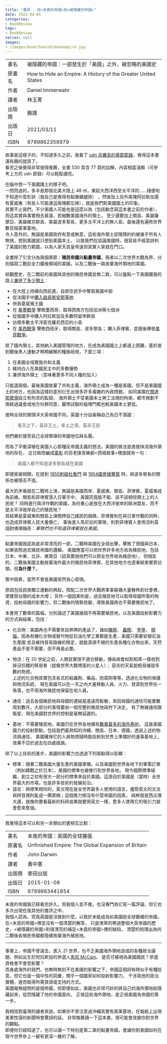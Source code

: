 ```yaml
---
title: "書評 - 從<未竟的帝國>到<被隱藏的帝國>"
date: 2022-04-05
categories:
- BookReview
tags:
- BookReview
series: null
images:
- /images/book/howtohideanempire.jpg
---
```


|   |   |
|:-|:-|
|書名|被隱藏的帝國：一部發生於「美國」之外，被忽略的美國史|
|原書名|How to Hide an Empire: A History of the Greater United States|
|作者|Daniel Immerwahr|
|譯者|林玉菁|
|出版商|臉譜|
|出版日|2021/03/11|
|ISBN|9789862358979|
<!--more-->

故事是這樣子的，不知道多久之前，我看了 [udn 烏糞島的章節節錄](https://global.udn.com/global_vision/story/8664/5356800)，覺得這本書滿有趣的就買了。  
看完之後覺得非常值得推薦，全書 530 頁含 77 頁的註解，內容相當淺顯（可參考上方的 udn 節錄）可以輕鬆讀完。

在腦中想一下美國國土的樣子吧。  
一閃而過的，多半是那個北美大陸上 48 州，東起大西洋西至太平洋的……隨便啦不知道什麼形狀（我自己是覺得有點像雞腿排）
，然後加上另外兩塊阿拉斯加還有夏威夷（有些人可能連這兩塊都忘掉），就是我們對美國國土的印象。  
其實不止我們，不少美國人可能也是這麼以為（包括動念寫這本書之前的作者），而這其實與事實相去甚遠，若細數美國海外的領土，
至少還要加上關島、美屬薩摩亞、美屬維京群島、美屬波多黎各，更多太平洋上的無人島，最後還有遍佈世界數百個美軍基地。  
令人意外的，無論是美國政府有意或無意，這些海外領土卻隱隱約約被幾乎所有人無視，想到美國就只想到美國本土，
以致我們在談論美國時，很容易不經意誤判了美國的勢力範圍，以為人家天高皇帝遠但其實人家就在門口。

全書除了引言分為兩個章節：**殖民帝國**與**點畫帝國**，兩者以二次世界大戰為界，分別描寫二戰前全力擴張領域的美國，以及二戰後一路放棄海外領地的美國。

綜觀歷史，在二戰前的美國與其他的殖民帝國並無二致，可以盤點一下美國擴張的路上[兼併了多少領土](https://en.wikipedia.org/wiki/Territorial_evolution_of_the_United_States)：
* 在大陸上持續向西前進，自原住民手中奪取美國中部
* 從法國手中[購入路易斯安那等地](https://en.wikipedia.org/wiki/Louisiana_Purchase)
* 併吞夏威夷王國
* 在 [美墨戰爭](https://en.wikipedia.org/wiki/Mexican%E2%80%93American_War) 擊敗墨西哥，取得西南方包括加洲等七個洲
* 從俄國手中購入阿拉斯加及多數阿留申群島
* 佔領多數太平洋密克羅尼西亞的小島
* 在 [美西戰爭](https://en.wikipedia.org/wiki/Spanish%E2%80%93American_War) 擊敗西班牙，取得關島、波多黎各；
購入菲律賓，並隨後爆發[美菲戰爭](https://en.wikipedia.org/wiki/Philippine%E2%80%93American_War)。

除了國內領土，其他納入美國管理的地方，在成為美國國土上都遇上困難，基於直到戰後黑人運動才稍稍緩解的種族岐視，下面三項：
1. 在美國全域實施共和主義
2. 維持白人在美國民主中的多數優勢
3. 兼併海外領土（意味著更多不同人種的加入）

只能選兩個，最後美國放棄了共和主義，海外領土成為一種是美國，但不是美國國土的地方，也因為這樣的差別衍生出很多許多複雜的內政問題，
如同美國在[關達那摩灣](https://en.wikipedia.org/wiki/Guant%C3%A1namo_Bay)設立有刑求的監獄，
海外領土不受美國本土勞工法規的拘束，都市規劃不用經過議會或地方社群同意，醫學試驗的倫理門檻也較美國本土更低。  

彼時全球的領頭洋大英帝國不同，英國十分自豪稱自己為日不落國：
> 普天之下，莫非王土，率土之濱，莫非王臣

他們樂於接受自己全球領導的帝國地位與名聲。  

而為了平衡深植在美國人心那種反帝國主義的想法，美國的做法是直接抹消海外領地的存在，
近日剛改編成[電影](https://moviereviewtoday.com/west-side-story-2021-review/)
的百老匯音樂劇<西城故事>裡面就有一句：

> 美國人都不知道波多黎各就在美國

即便直接相關，在提到 [1950刺殺杜魯門](https://en.wikipedia.org/wiki/Attempted_assassination_of_Harry_S._Truman)
與 [1954國會槍擊案](https://en.wikipedia.org/wiki/1954_United_States_Capitol_shooting)
時，與波多黎各的關係也被隱去不提。

最大的矛盾就在二戰時上演，無論是美國西岸、夏威夷、關島、菲律賓，夏威夷成為前線，關島和菲律賓落入日軍手中，
美國究竟能不能、該不該相信領土上的人民呢？
同時進行兩洋作戰的美國，為何重心是放在大西洋彼岸的歐洲盟友，而不是太平洋彼岸自己的殖民地？  
其結果是夏威夷和關島上演關押自己國民的戲碼，菲律賓則在與日軍作戰的同時，也造成菲律賓人民大量傷亡，
事後進入馬尼拉的軍隊，則對菲律賓人會用流利英語對嘖嘖稱奇：*軍隊們也不知道菲律賓就在美國*。

----

點畫帝國我認為是非常漂亮的一部，二戰時美國在全球出擊，擊敗了德國與日本，如果依照過去殖民帝國的邏輯，
美國應當可以把世界許多地方收為殖民地，包括日本、中東、北非、東南亞（認真要說他們可以把全世界收為殖民地），
但相反的，二戰後美國主動放棄海外最大的殖民地菲律賓，在其他地方也逐漸結束實質佔領，但**為什麼？**。  

箇中因素，當然不會是美國突然良心發現。  

原因包括民族獨立運動的興起，搭配二次世界大戰將軍事裝備大量散佈到社會裡，使實質佔領的成本大增；
另外一個因素則是，過去殖民地可以取得母國所需的物資，投射母國的影響力，但二戰後的情勢改變，導致美國再也不需要殖民地了。

本書用了數章的篇幅，分別論述了美國幾個不再需要殖民地，以及美國投射影響力的方式與結果，包括：  
* 化合物：美國再也不需要來自熱帶的產品了，諸如[橡膠](https://en.wikipedia.org/wiki/Natural_rubber)、
[蟲膠](https://en.wikipedia.org/wiki/Shellac)、
[奎寧](https://en.wikipedia.org/wiki/Quinine)、
[樟腦](https://en.wikipedia.org/wiki/Camphor)，因為有機化合物或替代物從石油化學工業都能生產，美國只需要安頓石油生產國
並且維持貿易路線的穩定，就能源源不絕的生產各種化合物出來，天然產品不是不需要，但不再是必要。

* 物流：在 20 世紀之前，人類其實很不適合移動，傳染病會如割稻草一樣收割掉沒抗體的移居者（就像世界大戰裡面的火星人）；
惡劣的天氣能輕易摧毀多數的物資。  
上述的化合物其實包含各式的殺蟲劑、藥品、防腐劑等等，透過化合物的保護和物流系統，
現在美國可以在一天之內大量移動人員、火力、資源到世界任一角落，也不用海外殖民地保留在地人員。  

* 通信：過去各個殖民地與母國的連結是遙遠而鬆散，來回母國的通信可能要數周到數月，大部分的事情要由一個完整的殖民地政府下決定，
有了無線通信跟衛星，現在美國對世界的控制是毫無延遲的。

* 基地：不需要殖民地，美國仍在世界各地擁有[數量最多的海外基地](https://en.wikipedia.org/wiki/List_of_United_States_military_bases)，
這是美國國力的投射節點，包括我們最熟知的沖繩、關島、日本、德國，透過上述的物流與通信，
美國確保它的人員物資隨時能投射到世界上準備好的運事基地上，效果不亞於過去在四處插旗。  

除了以上技術的進步，美國的影響力也透過下列兩點得以彰顯：  
* 標準：隨著二戰美國大量生產的美國軍備，以及美國對世界各地下的軍需訂單（例如韓戰之於日本），美國的標準也被推行到世界各地，
現今國際標準組織，創立之初有很大一部分的標準來自於美國。這源自於美國是（當時）全世界最大的市場，也是許多技術的發展前沿。
* 語言：與標準相同的，英文現在是全世界最多人使用的語言，儘管英文的文法與拼音規則亂成一團漿糊；這個推力倒沒有什麼帝國的因素，
純粹就是西瓜偎大邊，就像你要看最新的科研成果就要用英文一樣，愈多人使用它的吸引力就會愈來愈強。

----

我覺得這本可以和另一本類似的書相互比較：

|   |   |
|:-|:-|
|書名|未竟的帝國：英國的全球擴張|
|原書名|Unfinished Empire: The Global Expansion of Britain|
|作者|John Darwin|
|譯者|黃中憲|
|出版商|麥田出版|
|出版日|2015-01-08|
|ISBN|9789863441854|

未竟的帝國我已經看完許久，但我個人並不推，也沒專門為它寫一篇評論，但它也多次出現在我其他的書評之中。  
我個人認為，究竟英國是沒做到什麼，以致於未能成為如美國般全球霸權的帝國，在<未竟的帝國>裡並沒有一個清楚的解答，
只是潦草的帶過整個大英帝國的歷史，<被隱藏的帝國>則很漂亮的補足<未竟的帝國>裡的缺陷，
清楚的梳理出為何二戰後各殖民帝國都陸續放棄海外殖民地。

----

事實上，帝國不曾遠去，進入 21 世界，也不乏美國海外領地造成的各種政治議題，例如出生於阿拉斯加的參選人[馬侃 McCain](https://en.wikipedia.org/wiki/John_McCain)，
是否可被視為美國國民？參選資格會不會受影響？  
而身處海外的我們，也無時無刻不在美國的影響之下，帝國這個詞有時似乎有種貶意，但它也是一個中性的詞彙，關乎一個國家如何投射影響力，
干涉其他的政治實體，進而取得所需資源或支持的方式。  
美國毫無疑問的是個帝國，但即便如此，美國也非常巧妙的將自己的海外領地給隱藏起來，從而隱藏了他的帝國面向，
正視這些海外領地，是正視美國為帝國的第一步。

我相信對臺灣的讀者來說，如果你不曾注意過沖繩其實有美軍基地，在報紙上出現美軍性侵的新聞時會驚訝的話，
非常推薦讀一下這本書，很可能會改變你對世界的觀點。  
即便你已經知道了，也可以讀一下特別是第二章的點畫帝國，會讓你對美國如何在現今世界參上一腳有更深一層的了解。
